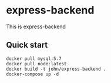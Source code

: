 # express-backend
This is express-backend

## Quick start

```
docker pull mysql:5.7
docker pull node:latest
docker build -t john/express-backend .
docker-compose up -d
```

